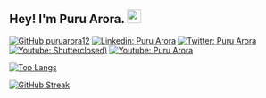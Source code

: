 ## Hey! I'm Puru Arora. <img src="https://media.giphy.com/media/hvRJCLFzcasrR4ia7z/giphy.gif" width="25px">

[![GitHub puruarora12](https://img.shields.io/github/followers/puruarora12?label=follow&style=social)](https://github.com/puruarora12)
[![Linkedin: Puru Arora](https://img.shields.io/badge/-puru%20arora-blue?style=flat-square&logo=Linkedin&logoColor=white&link=https://www.linkedin.com/in/puruarora/)](https://www.linkedin.com/in/puruarora/)
[![Twitter: Puru Arora](https://img.shields.io/twitter/follow/shutterclosed?style=social)](https://twitter.com/shutterclosed)
[![Youtube: Shutterclosed](https://img.shields.io/youtube/subscribe/shutterclosed?style=social))](https://youtube.com/c/shutterclosed)
[![Youtube: Puru Arora](https://img.shields.io/badge/YouTube-Puru%20Arora-red)](https://www.youtube.com/channel/UC4fll5GDEHzHLGjO1aHpXLA)


[![Top Langs](https://github-readme-stats.vercel.app/api/top-langs/?username=puruarora12&layout=compact&theme=radical)](https://github.com/puruarora12/github-readme-stats)

[![GitHub Streak](http://github-readme-streak-stats.herokuapp.com/?user=puruarora12&theme=radical&hide_border=true)](https://git.io/streak-stats)
 
